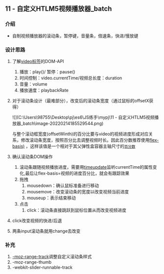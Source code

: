 ## 11 - 自定义HTLM5视频播放器_batch

### 介绍

- 自制视频播放器的滚动条，暂停键，音量条，倍速条，快进/慢放键

### 设计思路

1. 了解[video标签](https://www.w3school.com.cn/jsref/dom_obj_video.asp)的DOM-API

   1. 播放：play()/ 暂停：pause()
   2. 时间控制：video.currentTime/视频总长度：duration
   3. 音量：volume
   4. 播放速度：playbackRate

2. 对于滚动条设计（最难部分），改变后的滚动条宽度（通过鼠标的offsetX获得）

   ![](C:\Users\98755\Desktop\pj\es6\JS练手\mypj\11 - 自定义HTLM5视频播放器_batch\image-20220214185529544.png)

   与整个滚动框宽度(offsetWinth)的百分比要与video的视频进度形成对应关系，修改滚动条宽度，按照百分比去调整视频时长。因此百分数推荐使用[flex-basis)](https://developer.mozilla.org/zh-CN/docs/Web/CSS/flex-basis)	，这样该值是一个相对于其父弹性盒容器主轴尺寸的[`百分数`](https://developer.mozilla.org/zh-CN/docs/Web/CSS/percentage)

3. 确认滚动条DOM操作
   1. 滚动条跟随视频播放进度，需要用[timeupdate](https://developer.mozilla.org/zh-CN/docs/Web/API/HTMLMediaElement/timeupdate_event)监听currentTime的属性变化,最后让flex-basis=视频的进度百分比，就会有跟踪效果
   2. 拖拽
      1. mousedown：确认鼠标准备进行移动
      2. mousemove：改变滚动条的宽度以改变视频当前进度
      3. mouseup：表示结束移动
   3. 点击
      1. click：滚动条直接跳跃到鼠标位置从而改变视频进度
4. click改变视频的快进/后退
5. 两条input滚动条就用change去改变

### 补充

1.  [-moz-range-track](https://developer.mozilla.org/zh-CN/docs/Web/CSS/::-moz-range-progress)调整自定义滚动条样式
2.  -moz-range-thumb 
3.  -webkit-slider-runnable-track



